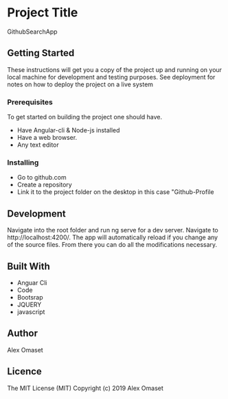 # Project Title

GithubSearchApp

## Getting Started

These instructions will get you a copy of the project up and running on your local machine for development and testing purposes. See deployment for notes on how to deploy the project on a live system

### Prerequisites
 To get started on building the project one should have.
* Have Angular-cli & Node-js installed
* Have a web browser.
* Any text editor

### Installing
* Go to github.com 
* Create a repository
* Link it to the project folder on the desktop in this case "Github-Profile

## Development 

  Navigate into the root folder and run ng serve for a dev server. Navigate to http://localhost:4200/. The app will automatically reload if you change any of the source files. From there you can do all the modifications necessary.

## Built With

* Anguar Cli
* Code
* Bootsrap 
* JQUERY
* javascript

## Author 

Alex Omaset 

## Licence

The MIT License (MIT)
Copyright (c) 2019 Alex Omaset
